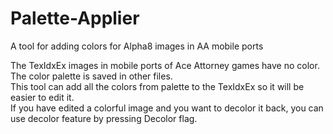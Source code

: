 # Palette-Applier
A tool for adding colors for Alpha8 images in AA mobile ports

The TexIdxEx images in mobile ports of Ace Attorney games have no color. The color palette is saved in other files.<br>
This tool can add all the colors from palette to the TexIdxEx so it will be easier to edit it.<br>
If you have edited a colorful image and you want to decolor it back, you can use decolor feature by pressing Decolor flag.
